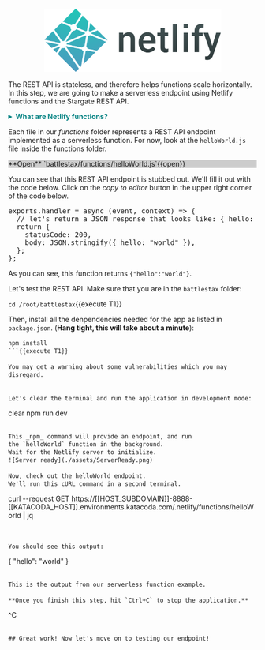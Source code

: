 <br>
<center>
  <img src="./assets/netlify-logo.png" width="359" height="128">
</center>

The REST API is stateless, and therefore helps functions scale horizontally. In this step, we are going to make a serverless endpoint using Netlify functions and the Stargate REST API.

<details>
<summary style="color:teal"><b>What are Netlify functions?</b></summary>
<hr>
*Source: [Netlify Documentation](https://docs.netlify.com/functions/overview)*
<br>
<blockquote>
Netlify lets you deploy serverless Lambda functions without an AWS account, and with function management handled directly within Netlify. Your serverless functions are version-controlled, built, and deployed along with the rest of your Netlify site, and we will automatically handle service discovery through our built-in API gateway. This eliminates overhead and brings the power of Deploy Previews and rollbacks to your serverless functions.
</blockquote>
<br>
**Why this is cool?**

What this translates to is an ability to create serverless functions in your application that can be accessed seamlessly in your local environment or via a global Content Delivery Network (CDN) _(once deployed)_, without having to deploy code to actual servers. Just configure the `netlify.toml`, create the function, and move on.
<br>
<br>
**How does this work in our application?**

In BattleStax, we configure `netlify.toml` functions to use the `functions` folder within our application.
<br>
![netlify toml config](./assets/netlify-toml-config.png)
<br>
From there, just drop any functions you intend to be serverless into the `functions` folder and export a handler.
<br>
![netlify serverless function](./assets/netlify-function-handler.png)
<br>
<br>
That's it. Once you implement the function, it will be deployed as a **serverless** function both locally (in our case) and via a global CDN once pushed to Netlify.
<hr>
</details>


Each file in our _functions_ folder represents a REST API endpoint implemented as a serverless function.
For now, look at the `helloWorld.js` file inside the functions folder.

<div style="background-color:#cccccc"> **Open** `battlestax/functions/helloWorld.js`{{open}}</div>

You can see that this REST API endpoint is stubbed out.
We'll fill it out with the code below.
Click on the *_copy to editor_* button in the upper right corner of the code below.

<pre class="file" data-filename="battlestax/functions/helloWorld.js" data-target="replace">
exports.handler = async (event, context) => {
  // let's return a JSON response that looks like: { hello: "world" }
  return {
    statusCode: 200,
    body: JSON.stringify({ hello: "world" }),
  };
};
</pre>

As you can see, this function returns `{"hello":"world"}`.


Let's test the REST API.
Make sure that you are in the `battlestax` folder:

`cd /root/battlestax`{{execute T1}}

Then, install all the denpendencies needed for the app as listed in `package.json`.
(**Hang tight, this will take about a minute**):

```
npm install
```{{execute T1}}

You may get a warning about some vulnerabilities which you may disregard.


Let's clear the terminal and run the application in development mode:

```
clear
npm run dev
```{{execute T1}}

This _npm_ command will provide an endpoint, and run the `helloWorld` function in the background.
Wait for the Netlify server to initialize.
![Server ready](./assets/ServerReady.png)

Now, check out the helloWorld endpoint.
We'll run this cURL command in a second terminal.

```
curl --request GET https://[[HOST_SUBDOMAIN]]-8888-[[KATACODA_HOST]].environments.katacoda.com/.netlify/functions/helloWorld | jq
```{{execute T2}}


You should see this output:

```
{
  "hello": "world"
}
```

This is the output from our serverless function example.

**Once you finish this step, hit `Ctrl+C` to stop the application.**

```
^C
```{{execute ctrl-seq T1}}

## Great work! Now let's move on to testing our endpoint!
